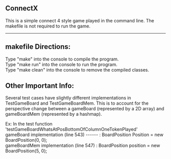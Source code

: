 ## ConnectX

This is a simple connect 4 style game played in the command line. The makefile is not required to run the game. 

--------------------------------------------------------
## makefile Directions:

Type "make" into the console to compile the program.\
Type "make run" into the console to run the program.\
Type "make clean" into the console to remove the compiled classes.

## Other Important Info:
Several test cases have slightly different implementations in TestGameBoard and TestGameBoardMem. This is to account for
the perspective change between a gameBoard (represented by a 2D array) and gameBoardMem (represented by a hashmap).

Ex:
In the test function 'testGameBoardWhatsAtPosBottomOfColumnOneTokenPlayed' \
gameBoard implementation (line 543) ------ : BoardPosition Position = new BoardPosition(0, 0);\
gameBoardMem implementation (line 547) : BoardPosition position = new BoardPosition(5, 0);

